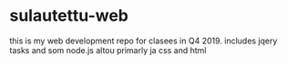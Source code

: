 # sulautettu-web

this is my web development repo for clasees in Q4 2019.
includes jqery tasks and som node.js altou primarly ja css and html
